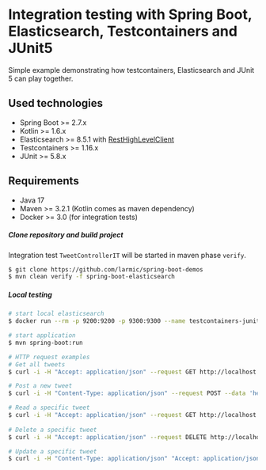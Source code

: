 # Integration testing with Spring Boot, Elasticsearch, Testcontainers and JUnit5

Simple example demonstrating how testcontainers, Elasticsearch and JUnit 5 can play together.

## Used technologies

* Spring Boot >= 2.7.x
* Kotlin >= 1.6.x
* Elasticsearch >= 8.5.1 with [RestHighLevelClient](https://www.elastic.co/guide/en/elasticsearch/client/java-rest/current/java-rest-high-getting-started-initialization.html)
* Testcontainers >= 1.16.x
* JUnit >= 5.8.x

## Requirements

* Java 17
* Maven >= 3.2.1 (Kotlin comes as maven dependency)
* Docker >= 3.0 (for integration tests)

##### Clone repository and build project

Integration test ```TweetControllerIT``` will be started in maven phase ```verify```.

```sh
$ git clone https://github.com/larmic/spring-boot-demos
$ mvn clean verify -f spring-boot-elasticsearch
```

##### Local testing

```sh
# start local elasticsearch
$ docker run --rm -p 9200:9200 -p 9300:9300 --name testcontainers-junit5-demo -e "discovery.type=single-node" -e "xpack.security.enabled=false" -e "cluster.name=elasticsearch" docker.elastic.co/elasticsearch/elasticsearch:8.5.1

# start application
$ mvn spring-boot:run

# HTTP request examples
# Get all tweets
$ curl -i -H "Accept: application/json" --request GET http://localhost:8080/

# Post a new tweet
$ curl -i -H "Content-Type: application/json" --request POST --data 'hello, this is a tweet!' http://localhost:8080/

# Read a specific tweet     
$ curl -i -H "Accept: application/json" --request GET http://localhost:8080/{tweet-id}      
 
# Delete a specific tweet
$ curl -i -H "Accept: application/json" --request DELETE http://localhost:8080/{tweet-id}

# Update a specific tweet    
$ curl -i -H "Content-Type: application/json" "Accept: application/json" --request PUT --data 'hello, this is a changed tweet!' http://localhost:8080/{tweet-id}        
```
